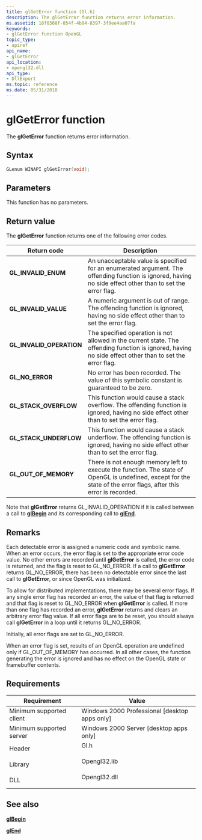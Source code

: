 ```yaml
---
title: glGetError function (Gl.h)
description: The glGetError function returns error information.
ms.assetid: 18f0368f-054f-4b84-8397-3f9ee4aa07fa
keywords:
- glGetError function OpenGL
topic_type:
- apiref
api_name:
- glGetError
api_location:
- opengl32.dll
api_type:
- DllExport
ms.topic: reference
ms.date: 05/31/2018
---
```


# glGetError function

The **glGetError** function returns error information.

## Syntax


```C++
GLenum WINAPI glGetError(void);
```



## Parameters

This function has no parameters.

## Return value

The **glGetError** function returns one of the following error codes.



| Return code                                                                                           | Description                                                                                                                                                                  |
|-------------------------------------------------------------------------------------------------------|------------------------------------------------------------------------------------------------------------------------------------------------------------------------------|
| <dl> <dt>**GL\_INVALID\_ENUM**</dt> </dl>      | An unacceptable value is specified for an enumerated argument. The offending function is ignored, having no side effect other than to set the error flag.<br/>         |
| <dl> <dt>**GL\_INVALID\_VALUE**</dt> </dl>     | A numeric argument is out of range. The offending function is ignored, having no side effect other than to set the error flag.<br/>                                    |
| <dl> <dt>**GL\_INVALID\_OPERATION**</dt> </dl> | The specified operation is not allowed in the current state. The offending function is ignored, having no side effect other than to set the error flag.<br/>           |
| <dl> <dt>**GL\_NO\_ERROR**</dt> </dl>          | No error has been recorded. The value of this symbolic constant is guaranteed to be zero.<br/>                                                                         |
| <dl> <dt>**GL\_STACK\_OVERFLOW**</dt> </dl>    | This function would cause a stack overflow. The offending function is ignored, having no side effect other than to set the error flag.<br/>                            |
| <dl> <dt>**GL\_STACK\_UNDERFLOW**</dt> </dl>   | This function would cause a stack underflow. The offending function is ignored, having no side effect other than to set the error flag.<br/>                           |
| <dl> <dt>**GL\_OUT\_OF\_MEMORY**</dt> </dl>    | There is not enough memory left to execute the function. The state of OpenGL is undefined, except for the state of the error flags, after this error is recorded.<br/> |



 

Note that **glGetError** returns GL\_INVALID\_OPERATION if it is called between a call to [**glBegin**](glbegin.md) and its corresponding call to [**glEnd**](glend.md).

## Remarks

Each detectable error is assigned a numeric code and symbolic name. When an error occurs, the error flag is set to the appropriate error code value. No other errors are recorded until **glGetError** is called, the error code is returned, and the flag is reset to GL\_NO\_ERROR. If a call to **glGetError** returns GL\_NO\_ERROR, there has been no detectable error since the last call to **glGetError**, or since OpenGL was initialized.

To allow for distributed implementations, there may be several error flags. If any single error flag has recorded an error, the value of that flag is returned and that flag is reset to GL\_NO\_ERROR when **glGetError** is called. If more than one flag has recorded an error, **glGetError** returns and clears an arbitrary error flag value. If all error flags are to be reset, you should always call **glGetError** in a loop until it returns GL\_NO\_ERROR.

Initially, all error flags are set to GL\_NO\_ERROR.

When an error flag is set, results of an OpenGL operation are undefined only if GL\_OUT\_OF\_MEMORY has occurred. In all other cases, the function generating the error is ignored and has no effect on the OpenGL state or framebuffer contents.

## Requirements



| Requirement | Value |
|-------------------------------------|-----------------------------------------------------------------------------------------|
| Minimum supported client<br/> | Windows 2000 Professional \[desktop apps only\]<br/>                              |
| Minimum supported server<br/> | Windows 2000 Server \[desktop apps only\]<br/>                                    |
| Header<br/>                   | <dl> <dt>Gl.h</dt> </dl>         |
| Library<br/>                  | <dl> <dt>Opengl32.lib</dt> </dl> |
| DLL<br/>                      | <dl> <dt>Opengl32.dll</dt> </dl> |



## See also

<dl> <dt>

[**glBegin**](glbegin.md)
</dt> <dt>

[**glEnd**](glend.md)
</dt> </dl>

 

 





